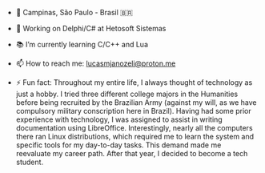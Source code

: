 - 📍 Campinas, São Paulo - Brasil 🇧🇷
- 💼 Working on Delphi/C# at Hetosoft Sistemas
- 📚 I’m currently learning C/C++ and Lua
- 📫 How to reach me: lucasmjanozeli@proton.me

- ⚡ Fun fact: Throughout my entire life, I always thought of technology as just a hobby. I tried three different college majors in the Humanities before being recruited by the Brazilian Army (against my will, as we have compulsory military conscription here in Brazil). Having had some prior experience with technology, I was assigned to assist in writing documentation using LibreOffice. Interestingly, nearly all the computers there ran Linux distributions, which required me to learn the system and specific tools for my day-to-day tasks. This demand made me reevaluate my career path. After that year, I decided to become a tech student.
